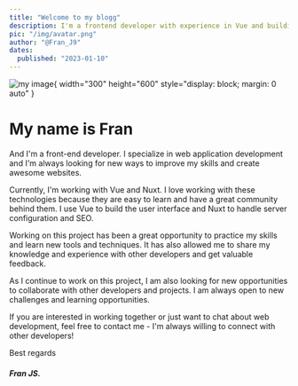 ```yaml
---
title: "Welcome to my blogg"
description: I'm a frontend developer with experience in Vue and building interactive web applications. In my blog, I will share my projects, my skills and my work process to deliver an excellent user experience, I hope you will join me and learn together!
pic: "/img/avatar.png"
author: "@Fran_J9"
dates:
  published: "2023-01-10"
---
```


![my image](/img/avatar.png){ width="300" height="600" style="display: block; margin: 0 auto" }
# My name is Fran 


And I'm a front-end developer. I specialize in web application development and I'm always looking for new ways to improve my skills and create awesome websites.


Currently, I'm working with Vue and Nuxt. I love working with these technologies because they are easy to learn and have a great community behind them. I use Vue to build the user interface and Nuxt to handle server configuration and SEO.


Working on this project has been a great opportunity to practice my skills and learn new tools and techniques. It has also allowed me to share my knowledge and experience with other developers and get valuable feedback.

As I continue to work on this project, I am also looking for new opportunities to collaborate with other developers and projects. I am always open to new challenges and learning opportunities.

If you are interested in working together or just want to chat about web development, feel free to contact me - I'm always willing to connect with other developers!

Best regards 

##### Fran JS.


